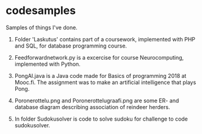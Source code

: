 # codesamples
Samples of things I've done. 

1. Folder 'Laskutus' contains part of a coursework, implemented with PHP and SQL, for database programming course. 

2. Feedforwardnetwork.py is a excercise for course Neurocomputing, implemented with Python.

3. PongAI.java is a Java code made for Basics of programming 2018 at Mooc.fi. The assignment was to make an artificial intelligence that plays Pong.

4. Poronerottelu.png and Poronerottelugraafi.png are some ER- and database diagram describing association of reindeer herders. 

5. In folder Sudokusolver is code to solve sudoku for challenge to code sudokusolver.


